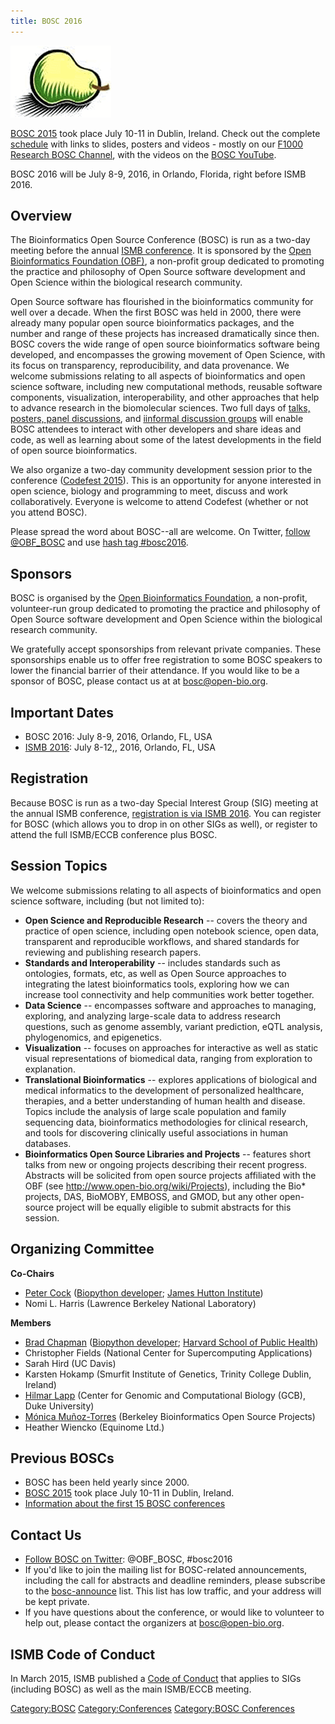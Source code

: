 ```yaml
---
title: BOSC 2016
---
```


![The Bosc Pear](Pear.png "The Bosc Pear")

[BOSC 2015](BOSC_2015 "wikilink") took place July 10-11 in Dublin,
Ireland. Check out the complete
[schedule](BOSC_2015_Schedule "wikilink") with links to slides, posters
and videos - mostly on our [F1000 Research BOSC
Channel](http://f1000research.com/channels/BOSC), with the videos on the
[BOSC
YouTube](https://www.youtube.com/playlist?list=PLir-OOQiOhXbENjAIFF-JZ0WodnysPqfh).

BOSC 2016 will be July 8-9, 2016, in Orlando, Florida, right before ISMB
2016.

Overview
--------

The Bioinformatics Open Source Conference (BOSC) is run as a two-day
meeting before the annual [ISMB
conference](http://www.iscb.org/ismbeccb2015). It is sponsored by the
[Open Bioinformatics Foundation (OBF)](Main_Page "wikilink"), a
non-profit group dedicated to promoting the practice and philosophy of
Open Source software development and Open Science within the biological
research community.

Open Source software has flourished in the bioinformatics community for
well over a decade. When the first BOSC was held in 2000, there were
already many popular open source bioinformatics packages, and the number
and range of these projects has increased dramatically since then. BOSC
covers the wide range of open source bioinformatics software being
developed, and encompasses the growing movement of Open Science, with
its focus on transparency, reproducibility, and data provenance. We
welcome submissions relating to all aspects of bioinformatics and open
science software, including new computational methods, reusable software
components, visualization, interoperability, and other approaches that
help to advance research in the biomolecular sciences. Two full days of
[talks, posters, panel discussions](BOSC_2015_Schedule "wikilink"), and
[iinformal discussion
groups](https://docs.google.com/document/d/1yaSjWEZzwiAk6jUiKVk_pbmru1uCJuGbgITIyI3kmfI/edit#)
will enable BOSC attendees to interact with other developers and share
ideas and code, as well as learning about some of the latest
developments in the field of open source bioinformatics.

We also organize a two-day community development session prior to the
conference ([Codefest 2015](Codefest_2015 "wikilink")). This is an
opportunity for anyone interested in open science, biology and
programming to meet, discuss and work collaboratively. Everyone is
welcome to attend Codefest (whether or not you attend BOSC).

Please spread the word about BOSC--all are welcome. On Twitter, [follow
@OBF\_BOSC](https://twitter.com/OBF_BOSC) and use [hash tag
\#bosc2016](https://twitter.com/search?q=%23BOSC2016).

Sponsors
--------

BOSC is organised by the [Open Bioinformatics
Foundation](Main_Page "wikilink"), a non-profit, volunteer-run group
dedicated to promoting the practice and philosophy of Open Source
software development and Open Science within the biological research
community.

We gratefully accept sponsorships from relevant private companies. These
sponsorships enable us to offer free registration to some BOSC speakers
to lower the financial barrier of their attendance. If you would like to
be a sponsor of BOSC, please contact us at at bosc@open-bio.org.

Important Dates
---------------

-   BOSC 2016: July 8-9, 2016, Orlando, FL, USA
-   [ISMB 2016](https://www.iscb.org/ismb2016): July 8-12,, 2016,
    Orlando, FL, USA

Registration
------------

Because BOSC is run as a two-day Special Interest Group (SIG) meeting at
the annual ISMB conference, [registration is via ISMB
2016](https://www.iscb.org/ismb2016). You can register for BOSC (which
allows you to drop in on other SIGs as well), or register to attend the
full ISMB/ECCB conference plus BOSC.

Session Topics
--------------

We welcome submissions relating to all aspects of bioinformatics and
open science software, including (but not limited to):

-   **Open Science and Reproducible Research** -- covers the theory and
    practice of open science, including open notebook science, open
    data, transparent and reproducible workflows, and shared standards
    for reviewing and publishing research papers.
-   **Standards and Interoperability** -- includes standards such as
    ontologies, formats, etc, as well as Open Source approaches to
    integrating the latest bioinformatics tools, exploring how we can
    increase tool connectivity and help communities work
    better together.
-   **Data Science** -- encompasses software and approaches to managing,
    exploring, and analyzing large-scale data to address research
    questions, such as genome assembly, variant prediction, eQTL
    analysis, phylogenomics, and epigenetics.
-   **Visualization** -- focuses on approaches for interactive as well
    as static visual representations of biomedical data, ranging from
    exploration to explanation.
-   **Translational Bioinformatics** -- explores applications of
    biological and medical informatics to the development of
    personalized healthcare, therapies, and a better understanding of
    human health and disease. Topics include the analysis of large scale
    population and family sequencing data, bioinformatics methodologies
    for clinical research, and tools for discovering clinically useful
    associations in human databases.
-   **Bioinformatics Open Source Libraries and Projects** -- features
    short talks from new or ongoing projects describing their
    recent progress. Abstracts will be solicited from open source
    projects affiliated with the OBF (see
    <http://www.open-bio.org/wiki/Projects>), including the Bio\*
    projects, DAS, BioMOBY, EMBOSS, and GMOD, but any other open-source
    project will be equally eligible to submit abstracts for
    this session.

Organizing Committee
--------------------

**Co-Chairs**

-   [Peter Cock](http://www.scri.ac.uk/staff/petercock) ([Biopython
    developer](http://biopython.org); [James Hutton
    Institute](http://www.hutton.ac.uk))
-   Nomi L. Harris (Lawrence Berkeley National Laboratory)

**Members**

-   [Brad Chapman](http://bcbio.wordpress.com) ([Biopython
    developer](http://biopython.org); [Harvard School of Public
    Health](http://compbio.sph.harvard.edu/chb/))
-   Christopher Fields (National Center for Supercomputing Applications)
-   Sarah Hird (UC Davis)
-   Karsten Hokamp (Smurfit Institute of Genetics, Trinity College
    Dublin, Ireland)
-   [Hilmar Lapp](http://www.bioperl.org/wiki/Hilmar_Lapp) (Center for
    Genomic and Computational Biology (GCB), Duke University)
-   [Mónica
    Muñoz-Torres](http://berkeleybop.org/person/monica-munoz-torres)
    (Berkeley Bioinformatics Open Source Projects)
-   Heather Wiencko (Equinome Ltd.)

Previous BOSCs
--------------

-   BOSC has been held yearly since 2000.
-   [BOSC 2015](BOSC_2015 "wikilink") took place July 10-11 in
    Dublin, Ireland.
-   [ Information about the first 15 BOSC
    conferences](Past_BOSC_conferences "wikilink")

Contact Us
----------

-   [Follow BOSC on Twitter](https://twitter.com/OBF_BOSC): @OBF\_BOSC,
    \#bosc2016
-   If you'd like to join the mailing list for BOSC-related
    announcements, including the call for abstracts and deadline
    reminders, please subscribe to the
    [bosc-announce](http://lists.open-bio.org/mailman/listinfo/bosc-announce) list.
    This list has low traffic, and your address will be kept private.
-   If you have questions about the conference, or would like to
    volunteer to help out, please contact the organizers at
    <bosc@open-bio.org>.

ISMB Code of Conduct
--------------------

In March 2015, ISMB published a [Code of
Conduct](http://www.iscb.org/ismbeccb2015-general-info/ismbeccb2015-coc)
that applies to SIGs (including BOSC) as well as the main ISMB/ECCB
meeting.

<Category:BOSC> <Category:Conferences> [Category:BOSC
Conferences](Category:BOSC_Conferences "wikilink")
